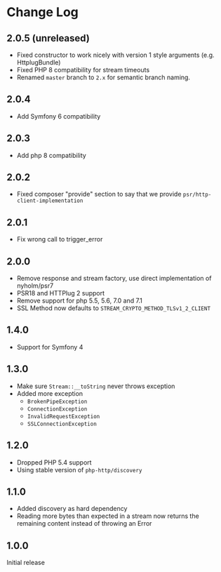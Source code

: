 # Change Log

## 2.0.5 (unreleased)

* Fixed constructor to work nicely with version 1 style arguments (e.g. HttplugBundle)
* Fixed PHP 8 compatibility for stream timeouts
* Renamed `master` branch to `2.x` for semantic branch naming.

## 2.0.4

 * Add Symfony 6 compatibility

## 2.0.3

 * Add php 8 compatibility

## 2.0.2

 * Fixed composer "provide" section to say that we provide `psr/http-client-implementation`

## 2.0.1

 * Fix wrong call to trigger_error

## 2.0.0

 * Remove response and stream factory, use direct implementation of nyholm/psr7
 * PSR18 and HTTPlug 2 support
 * Remove support for php 5.5, 5.6, 7.0 and 7.1
 * SSL Method now defaults to `STREAM_CRYPTO_METHOD_TLSv1_2_CLIENT`

## 1.4.0

 * Support for Symfony 4

## 1.3.0

 * Make sure `Stream::__toString` never throws exception
 * Added more exception
   * `BrokenPipeException`
   * `ConnectionException`
   * `InvalidRequestException`
   * `SSLConnectionException`

## 1.2.0

 * Dropped PHP 5.4 support
 * Using stable version of `php-http/discovery`

## 1.1.0

 * Added discovery as hard dependency
 * Reading more bytes than expected in a stream now returns the remaining content instead of throwing an Error

## 1.0.0

Initial release
